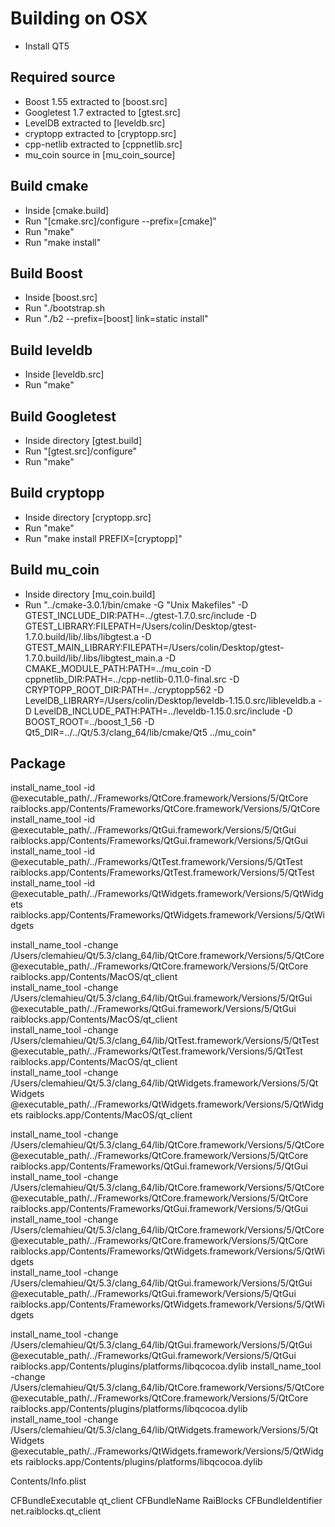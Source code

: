 # Building on OSX
* Install QT5

## Required source
* Boost 1.55 extracted to [boost.src]
* Googletest 1.7 extracted to [gtest.src]
* LevelDB extracted to [leveldb.src]
* cryptopp extracted to [cryptopp.src]
* cpp-netlib extracted to [cppnetlib.src]
* mu_coin source in [mu_coin_source]

## Build cmake
* Inside [cmake.build]
* Run "[cmake.src]/configure --prefix=[cmake]"
* Run "make"
* Run "make install"

## Build Boost
* Inside [boost.src]
* Run "./bootstrap.sh
* Run "./b2 --prefix=[boost] link=static install"

## Build leveldb
* Inside [leveldb.src]
* Run "make"

## Build Googletest
* Inside directory [gtest.build]
* Run "[gtest.src]/configure"
* Run "make"

## Build cryptopp
* Inside directory [cryptopp.src]
* Run "make"
* Run "make install PREFIX=[cryptopp]"

## Build mu_coin
* Inside directory [mu_coin.build]
* Run "../cmake-3.0.1/bin/cmake -G "Unix Makefiles" -D GTEST_INCLUDE_DIR:PATH=../gtest-1.7.0.src/include -D GTEST_LIBRARY:FILEPATH=/Users/colin/Desktop/gtest-1.7.0.build/lib/.libs/libgtest.a -D GTEST_MAIN_LIBRARY:FILEPATH=/Users/colin/Desktop/gtest-1.7.0.build/lib/.libs/libgtest_main.a -D CMAKE_MODULE_PATH:PATH=../mu_coin -D cppnetlib_DIR:PATH=../cpp-netlib-0.11.0-final.src -D CRYPTOPP_ROOT_DIR:PATH=../cryptopp562 -D LevelDB_LIBRARY=/Users/colin/Desktop/leveldb-1.15.0.src/libleveldb.a -D LevelDB_INCLUDE_PATH:PATH=../leveldb-1.15.0.src/include -D BOOST_ROOT=../boost_1_56 -D Qt5_DIR=../../Qt/5.3/clang_64/lib/cmake/Qt5 ../mu_coin"

## Package
install_name_tool -id @executable_path/../Frameworks/QtCore.framework/Versions/5/QtCore raiblocks.app/Contents/Frameworks/QtCore.framework/Versions/5/QtCore  
install_name_tool -id @executable_path/../Frameworks/QtGui.framework/Versions/5/QtGui raiblocks.app/Contents/Frameworks/QtGui.framework/Versions/5/QtGui  
install_name_tool -id @executable_path/../Frameworks/QtTest.framework/Versions/5/QtTest raiblocks.app/Contents/Frameworks/QtTest.framework/Versions/5/QtTest  
install_name_tool -id @executable_path/../Frameworks/QtWidgets.framework/Versions/5/QtWidgets raiblocks.app/Contents/Frameworks/QtWidgets.framework/Versions/5/QtWidgets  
  
install_name_tool -change /Users/clemahieu/Qt/5.3/clang_64/lib/QtCore.framework/Versions/5/QtCore @executable_path/../Frameworks/QtCore.framework/Versions/5/QtCore raiblocks.app/Contents/MacOS/qt_client  
install_name_tool -change /Users/clemahieu/Qt/5.3/clang_64/lib/QtGui.framework/Versions/5/QtGui @executable_path/../Frameworks/QtGui.framework/Versions/5/QtGui raiblocks.app/Contents/MacOS/qt_client  
install_name_tool -change /Users/clemahieu/Qt/5.3/clang_64/lib/QtTest.framework/Versions/5/QtTest @executable_path/../Frameworks/QtTest.framework/Versions/5/QtTest raiblocks.app/Contents/MacOS/qt_client  
install_name_tool -change /Users/clemahieu/Qt/5.3/clang_64/lib/QtWidgets.framework/Versions/5/QtWidgets @executable_path/../Frameworks/QtWidgets.framework/Versions/5/QtWidgets raiblocks.app/Contents/MacOS/qt_client  
  
install_name_tool -change /Users/clemahieu/Qt/5.3/clang_64/lib/QtCore.framework/Versions/5/QtCore @executable_path/../Frameworks/QtCore.framework/Versions/5/QtCore raiblocks.app/Contents/Frameworks/QtGui.framework/Versions/5/QtGui  
install_name_tool -change /Users/clemahieu/Qt/5.3/clang_64/lib/QtCore.framework/Versions/5/QtCore @executable_path/../Frameworks/QtCore.framework/Versions/5/QtCore raiblocks.app/Contents/Frameworks/QtGui.framework/Versions/5/QtGui    
install_name_tool -change /Users/clemahieu/Qt/5.3/clang_64/lib/QtCore.framework/Versions/5/QtCore @executable_path/../Frameworks/QtCore.framework/Versions/5/QtCore raiblocks.app/Contents/Frameworks/QtWidgets.framework/Versions/5/QtWidgets  
install_name_tool -change /Users/clemahieu/Qt/5.3/clang_64/lib/QtGui.framework/Versions/5/QtGui @executable_path/../Frameworks/QtGui.framework/Versions/5/QtGui raiblocks.app/Contents/Frameworks/QtWidgets.framework/Versions/5/QtWidgets  
  
install_name_tool -change /Users/clemahieu/Qt/5.3/clang_64/lib/QtGui.framework/Versions/5/QtGui @executable_path/../Frameworks/QtGui.framework/Versions/5/QtGui raiblocks.app/Contents/plugins/platforms/libqcocoa.dylib
install_name_tool -change /Users/clemahieu/Qt/5.3/clang_64/lib/QtCore.framework/Versions/5/QtCore @executable_path/../Frameworks/QtCore.framework/Versions/5/QtCore  raiblocks.app/Contents/plugins/platforms/libqcocoa.dylib  
install_name_tool -change /Users/clemahieu/Qt/5.3/clang_64/lib/QtWidgets.framework/Versions/5/QtWidgets @executable_path/../Frameworks/QtWidgets.framework/Versions/5/QtWidgets  raiblocks.app/Contents/plugins/platforms/libqcocoa.dylib
  
Contents/Info.plist
<?xml version="1.0" encoding="UTF-8"?>
<!DOCTYPE plist PUBLIC "-//Apple//DTD PLIST 1.0//EN" "http://www.apple.com/DTDs/PropertyList-1.0.dtd">
<plist version="1.0">
<dict>
	<key>CFBundleExecutable</key>
	<string>qt_client</string>
	<key>CFBundleName</key>
	<string>RaiBlocks</string>
	<key>CFBundleIdentifier</key>
	<string>net.raiblocks.qt_client</string>
</dict>
</plist>
